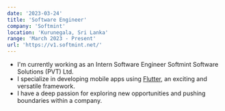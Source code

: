 ```yaml
---
date: '2023-03-24'
title: 'Software Engineer'
company: 'Softmint'
location: 'Kurunegala, Sri Lanka'
range: 'March 2023 - Present'
url: 'https://v1.softmint.net/'
---
```


- I'm currently working as an Intern Software Engineer Softmint Software Solutions (PVT) Ltd.
- I specialize in developing mobile apps using [Flutter](https://flutter.dev), an exciting and versatile framework.
- I have a deep passion for exploring new opportunities and pushing boundaries within a company.
